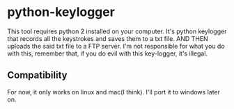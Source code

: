 # python-keylogger

This tool requires python 2 installed on your computer. It's python keylogger that records all the keystrokes and saves them to a txt file. AND THEN uploads the said txt file to a FTP server. I'm not responsible for what you do with this, remember that, if you do evil with this key-logger, it's illegal.

## Compatibility

For now, it only works on linux and mac(I think). I'll port it to windows later on.
